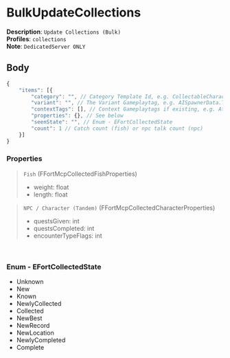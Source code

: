 # BulkUpdateCollections

**Description**: `Update Collections (Bulk)` \
**Profiles**: `collections` \
**Note**: `DedicatedServer ONLY`

## Body

```js
{
    "items": [{
        "category": "", // Category Template Id, e.g. CollectableCharacter:tandem, CollectableCharacter:boss, CollectablePlayerAugment:collection
        "variant": "", // The Variant Gameplaytag, e.g. AISpawnerData.Type.Tandem.SpaceChimp, PlayerAugment.Collection.PartyTime, Fish.Angler.PurpleOrange
        "contextTags": [], // Context Gameplaytags if existing, e.g. Athena.Location.UnNamedPOI.Tandem.SpaceChimp
        "properties": {}, // See below
        "seenState": "", // Enum - EFortCollectedState
        "count": 1 // Catch count (fish) or npc talk count (npc)
    }]
}
```

### Properties

> `Fish` (FFortMcpCollectedFishProperties)
>
> - weight: float
> - length: float

> `NPC / Character (Tandem)` (FFortMcpCollectedCharacterProperties)
>
> - questsGiven: int
> - questsCompleted: int
> - encounterTypeFlags: int

<br/>

### Enum - EFortCollectedState

- Unknown
- New
- Known
- NewlyCollected
- Collected
- NewBest
- NewRecord
- NewLocation
- NewlyCompleted
- Complete
